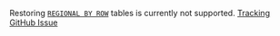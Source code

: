 Restoring [`REGIONAL BY ROW`](multiregion-overview.html#regional-by-row-tables) tables is currently not supported. [Tracking GitHub Issue](https://github.com/cockroachdb/cockroach/issues/67269)
